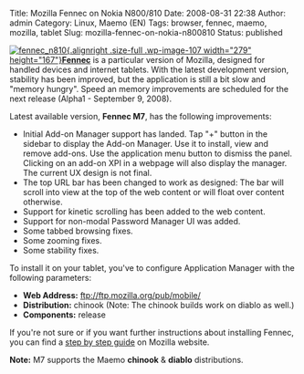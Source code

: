 Title: Mozilla Fennec on Nokia N800/810
Date: 2008-08-31 22:38
Author: admin
Category: Linux, Maemo (EN)
Tags: browser, fennec, maemo, mozilla, tablet
Slug: mozilla-fennec-on-nokia-n800810
Status: published

[![](http://www.andreagrandi.it/wp-content/uploads/2008/08/fennec_n810.png "fennec_n810"){.alignright
.size-full .wp-image-107 width="279"
height="167"}](http://www.andreagrandi.it/wp-content/uploads/2008/08/fennec_n810.png)[**Fennec**](https://wiki.mozilla.org/Mobile/Fennec/Releases)
is a particular version of Mozilla, designed for handled devices and
internet tablets. With the latest development version, stability has
been improved, but the application is still a bit slow and "memory
hungry". Speed an memory improvements are scheduled for the next release
(Alpha1 - September 9, 2008).

Latest available version, **Fennec M7**, has the following improvements:

-   Initial Add-on Manager support has landed. Tap "+" button in the
    sidebar to display the Add-on Manager. Use it to install, view and
    remove add-ons. Use the application menu button to dismiss the
    panel. Clicking on an add-on XPI in a webpage will also display the
    manager. The current UX design is not final.
-   The top URL bar has been changed to work as designed: The bar will
    scroll into view at the top of the web content or will float over
    content otherwise.
-   Support for kinetic scrolling has been added to the web content.
-   Support for non-modal Password Manager UI was added.
-   Some tabbed browsing fixes.
-   Some zooming fixes.
-   Some stability fixes.

To install it on your tablet, you've to configure Application Manager
with the following parameters:

-   **Web Address:** <ftp://ftp.mozilla.org/pub/mobile/>
-   **Distribution:** chinook (Note: The chinook builds work on diablo
    as well.)
-   **Components:** release

If you're not sure or if you want further instructions about installing
Fennec, you can find a [step by step
guide](https://wiki.mozilla.org/Mobile/Fennec/Releases) on Mozilla
website.

**Note:** M7 supports the Maemo **chinook** & **diablo** distributions.
